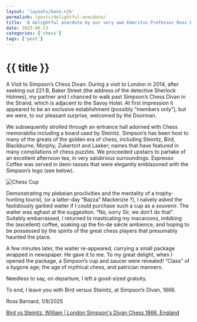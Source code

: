 ```yaml
---
layout: 'layouts/base.njk'
permalink: /posts/delightful-anecdote/
title: 'A delightful anecdote by our very own Emeritus Professor Ross Barnard.'
date: 2025-08-13
categories: ['chess']
tags: ['post']
---
```


<h1 class="text-center text-xl md:text-2xl font-semibold text-indigo-200 mb-3">
  {{ title }}
</h1>

A Visit to Simpson’s Chess Divan. During a visit to London in 2014, after seeking out 221 B, Baker Street (the address of the detective Sherlock Holmes), my partner and I chanced to walk past Simpson’s Chess Divan in the Strand, which is adjacent to the Savoy Hotel. At first impression it appeared to be an exclusive establishment (possibly “members only”), but we were, to our pleasant surprise, welcomed by the Doorman.

We subsequently strolled through an entrance hall adorned with Chess memorabilia including a board used by Steinitz. Simpson’s has been host to many of the greats of the golden era of chess, including Steinitz, Bird, Blackburne, Morphy, Zukertort and Lasker; names that have featured in many compilations of chess puzzles. We proceeded upstairs to partake of an excellent afternoon tea, in very salubrious surroundings. Espresso Coffee was served in demi-tasses that were elegantly emblazoned with the Simpson’s logo (see below).

<img src="{{ '/assets/pictures/chess-cup.jpg' | url }}" alt="Chess Cup" class="mx-auto my-4 rounded-lg shadow-lg" />

Demonstrating my plebeian proclivities and the mentality of a trophy-hunting tourist, (or a latter-day “Bazza” Mackenzie ?), I naïvely asked the fastidiously garbed waiter if I could purchase such a cup as a souvenir. The waiter was aghast at the suggestion. “No, sorry Sir, we don’t do that”. Suitably embarrassed, I returned to masticating my macaroons, imbibing the (excellent) coffee, soaking up the fin-de siècle ambience, and hoping to be possessed by the spirits of the great chess players that presumably haunted the place.

A few minutes later, the waiter re-appeared, carrying a small package wrapped in newspaper. He gave it to me. To my great delight, when I opened the package, a Simpson’s cup and saucer were revealed! “Class” of a bygone age; the age of mythical chess, and patrician manners.

Needless to say, on departure, I left a good-sized gratuity.

To end, I leave you with Bird versus Steinitz, at Simpson’s Divan, 1866.

Ross Barnard, 1/9/2025

[Bird vs Steinitz, William | London Simpson's Divan Chess 1866, England](https://www.youtube.com/watch?v=f5_4hvtDf10)
